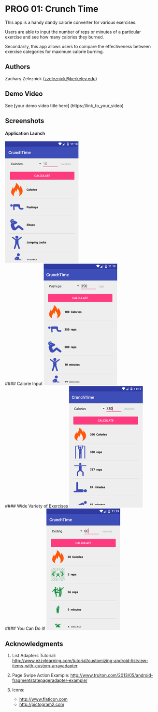 # PROG 01: Crunch Time

This app is a handy dandy calorie converter for various exercises.

Users are able to input the number of reps or minutes of a particular exercise and see how many calories they burned.

Secondarily, this app allows users to compare the effectiveness between exercise categories for maximum calorie burning.

## Authors

Zachary Zeleznick ([zzeleznick@berkeley.edu](mailto:zzeleznick@berkeley.edu))

## Demo Video

See [your demo video title here] (https://link_to_your_video)

## Screenshots

#### Application Launch
<img src="screenshots/Application%20Launch.png" height="400" alt="Screenshot 1"/>
<br>
#### Calorie Input
<img src="screenshots/Exercise%20Input.png" height="400" alt="Screenshot 2"/>
<br>
#### Wide Variety of Exercises
<img src="screenshots/Additional%20Exercises.png" height="400" alt="Screenshot 3"/>
<br>
#### You Can Do it!
<img src="screenshots/Silly%20Exercises.png" height="400" alt="Screenshot 4"/>

## Acknowledgments

1. List Adapters Tutorial:
    http://www.ezzylearning.com/tutorial/customizing-android-listview-items-with-custom-arrayadapter
    
2. Page Swipe Action Example:
    http://www.truiton.com/2013/05/android-fragmentstatepageradapter-example/
3. Icons:
    * http://www.flaticon.com
    * http://pictogram2.com

